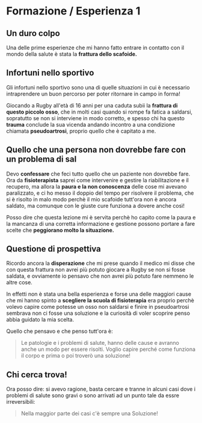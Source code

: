 # Formazione / Esperienza 1

## Un duro colpo

Una delle prime esperienze che mi hanno fatto entrare in contatto con il mondo della salute è stata la **frattura dello scafoide.** 

## Infortuni nello sportivo

Gli infortuni nello sportivo sono una di quelle situazioni in cui è necessario intraprendere un buon percorso per poter ritornare in campo in forma!

Giocando a Rugby all'età di 16 anni per una caduta subii la **frattura di questo piccolo osso**, che in molti casi quando si rompe fa fatica a saldarsi, sopratutto se non si interviene in modo corretto, e spesso chi ha questo **trauma**  conclude la sua vicenda andando incontro a una condizione chiamata **pseudoartrosi**, proprio quello che è capitato a me.

## Quello che una persona non dovrebbe fare con un problema di sal

Devo **confessare** che feci tutto quello che un paziente non dovrebbe fare. Ora da **fisioterapista**  saprei come intervenire e gestire la riabilitazione e il recupero, ma allora la **paura e la non conoscenza** delle cose mi avevano paralizzato, e ci ho messo il doppio del tempo per risolvere il problema, che si è risolto in malo modo perchè il mio scafoide tutt'ora non è ancora saldato, ma comunque con le giuste cure funziona a dovere anche così!

Posso dire che questa lezione mi è servita perchè ho capito come la paura e la mancanza di una corretta informazione e gestione possono portare a fare scelte che **peggiorano molto la situazione.**

## Questione di prospettiva

Ricordo ancora la **disperazione** che mi prese quando il medico mi disse che con questa frattura non avrei più potuto giocare a Rugby se non si fosse saldata, e ovviamente io pensavo che non avrei più potuto fare nemmeno le altre cose.

In effetti non è stata una bella esperienza e forse una delle maggiori cause che mi hanno spinto a **scegliere la scuola di fisioterapia** era proprio perchè volevo capire come potesse un osso non saldarsi e finire in pseudoartrosi sembrava non ci fosse una soluzione e la curiosità di voler scoprire penso abbia guidato la mia scelta.

Quello che pensavo e che penso tutt'ora è:

> Le patologie e i problemi di salute, hanno delle cause e avranno anche un modo per essere risolti. 
Voglio capire perché come funziona il corpo e prima o poi troverò una soluzione!

## Chi cerca trova!

Ora posso dire: si avevo ragione, basta cercare e tranne in alcuni casi dove i problemi di salute sono gravi o sono arrivati ad un punto tale da essre irreversibili:

> Nella maggior parte dei casi c'è sempre una Soluzione!






<!--stackedit_data:
eyJoaXN0b3J5IjpbLTU2MjA2MDU1MSwxNjg3NDkxMDc1LC0zND
U1MTY1NTQsLTY2OTM3NDYzMyw5NTUzMjczNDcsLTU5ODg3NTAz
Ml19
-->